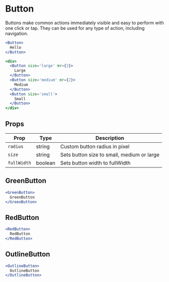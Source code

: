 # Button

Buttons make common actions immediately visible and easy to perform with one click or tap. They can be used for any type of action, including navigation.

```.jsx
<Button>
  Hello
</Button>
```

```.jsx
<div>
  <Button size='large' mr={2}>
    Large
  </Button>
  <Button size='medium' mr={2}>
    Medium
  </Button>
  <Button size='small'>
    Small
  </Button>
</div>
```

## Props

| Prop        | Type    | Description                                |
| ----------- | ------- | ------------------------------------------ |
| `radius`    | string  | Custom button radius in pixel              |
| `size`      | string  | Sets button size to small, medium or large |
| `fullWidth` | boolean | Sets button width to fullWidth             |

## GreenButton

```.jsx
<GreenButton>
  GreenButton
</GreenButton>
```

## RedButton

```.jsx
<RedButton>
  RedButton
</RedButton>
```

## OutlineButton

```.jsx
<OutlineButton>
  OutlineButton
</OutlineButton>
```
